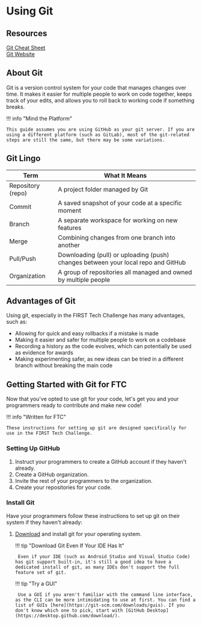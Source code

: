 # Using Git

## Resources

[Git Cheat Sheet](https://education.github.com/git-cheat-sheet-education.pdf)  
[Git Website](https://git-scm.com/)

## About Git

Git is a version control system for your code that manages changes over time. It makes it easier for multiple people to work on code together, keeps track of your edits, and allows you to roll back to working code if something breaks.

!!! info "Mind the Platform"

    This guide assumes you are using GitHub as your git server. If you are using a different platform (such as GitLab), most of the git-related steps are still the same, but there may be some variations.

## Git Lingo

| Term                  | What It Means                                                                     |
| --------------------- | --------------------------------------------------------------------------------- |
| Repository (repo)     | A project folder managed by Git                                                   |
| Commit                | A saved snapshot of your code at a specific moment                                |
| Branch                | A separate workspace for working on new features                                  |
| Merge                 | Combining changes from one branch into another                                    |
| Pull/Push             | Downloading (pull) or uploading (push) changes between your local repo and GitHub |
| Organization          | A group of repositories all managed and owned by multiple people                  |

## Advantages of Git
Using git, especially in the FIRST Tech Challenge has many advantages, such as:

- Allowing for quick and easy rollbacks if a mistake is made
- Making it easier and safer for multiple people to work on a codebase
- Recording a history as the code evolves, which can potentially be used as evidence for awards
- Making experimenting safer, as new ideas can be tried in a different branch without breaking the main code

## Getting Started with Git for FTC

Now that you've opted to use git for your code, let's get you and your programmers ready to contribute and make new code!

!!! info "Written for FTC"

    These instructions for setting up git are designed specifically for use in the FIRST Tech Challenge.

### Setting Up GitHub

1. Instruct your programmers to create a GitHub account if they haven't already.
2. Create a GitHub organization.
3. Invite the rest of your programmers to the organization.
4. Create your repositories for your code.

### Install Git

Have your programmers follow these instructions to set up git on their system if they haven't already:

1. [Download](https://git-scm.com/downloads) and install git for your operating system.

    !!! tip "Download Git Even If Your IDE Has It"

        Even if your IDE (such as Android Studio and Visual Studio Code) has git support built-in, it's still a good idea to have a dedicated install of git, as many IDEs don't support the full feature set of git.

    !!! tip "Try a GUI"

        Use a GUI if you aren't familiar with the command line interface, as the CLI can be more intimidating to use at first. You can find a list of GUIs [here](https://git-scm.com/downloads/guis). If you don't know which one to pick, start with [GitHub Desktop](https://desktop.github.com/download/).